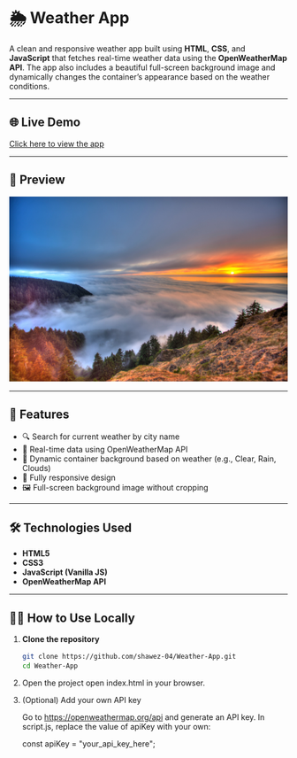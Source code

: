 # 🌦️ Weather App

A clean and responsive weather app built using **HTML**, **CSS**, and **JavaScript** that fetches real-time weather data using the **OpenWeatherMap API**. The app also includes a beautiful full-screen background image and dynamically changes the container’s appearance based on the weather conditions.

---

## 🌐 Live Demo

[Click here to view the app](https://shawez-04.github.io/Weather-App/)

---

## 📸 Preview

![Weather App Screenshot](main_img.jpg)

---

## 🚀 Features

- 🔍 Search for current weather by city name
- 📡 Real-time data using OpenWeatherMap API
- 🎨 Dynamic container background based on weather (e.g., Clear, Rain, Clouds)
- 📱 Fully responsive design
- 🖼️ Full-screen background image without cropping

---

## 🛠️ Technologies Used

- **HTML5**
- **CSS3**
- **JavaScript (Vanilla JS)**
- **OpenWeatherMap API**

---

## 🧑‍💻 How to Use Locally

1. **Clone the repository**
   ```bash
   git clone https://github.com/shawez-04/Weather-App.git
   cd Weather-App

2.  Open the project
    open index.html in your browser.

3. (Optional) Add your own API key

   Go to https://openweathermap.org/api and generate an API key.
   In script.js, replace the value of apiKey with your own:

   const apiKey = "your_api_key_here";
